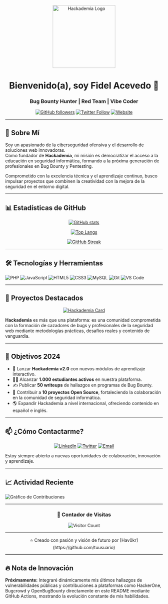 <div align="center">
  <img src="assets/images/logo.svg" alt="Hackademia Logo" width="200"/>
  
  # Bienvenido(a), soy Fidel Acevedo 👋
  ### Bug Bounty Hunter | Red Team | Vibe Coder

  [![GitHub followers](https://img.shields.io/github/followers/tuusuario?style=social)](https://github.com/tuusuario)
  [![Twitter Follow](https://img.shields.io/twitter/follow/tuusuario?style=social)](https://twitter.com/tuusuario)
  [![Website](https://img.shields.io/badge/Website-Hackademia-blue)](https://hackademia.com)
</div>

---

## 🚀 Sobre Mí

Soy un apasionado de la ciberseguridad ofensiva y el desarrollo de soluciones web innovadoras.  
Como fundador de **Hackademia**, mi misión es democratizar el acceso a la educación en seguridad informática, formando a la próxima generación de profesionales en Bug Bounty y Pentesting.

Comprometido con la excelencia técnica y el aprendizaje continuo, busco impulsar proyectos que combinen la creatividad con la mejora de la seguridad en el entorno digital.

---

## 📊 Estadísticas de GitHub

<div align="center">
  
  [![GitHub stats](https://github-readme-stats.vercel.app/api?username=tuusuario&show_icons=true&theme=radical)](https://github.com/gnzsec)
  
  [![Top Langs](https://github-readme-stats.vercel.app/api/top-langs/?username=tuusuario&layout=compact&theme=radical)](https://github.com/gnzsec)
  
  [![GitHub Streak](https://github-readme-streak-stats.herokuapp.com/?user=tuusuario&theme=radical)](https://github.com/gnzsec)
  
</div>

---

## 🛠️ Tecnologías y Herramientas

![PHP](https://img.shields.io/badge/-PHP-777BB4?style=flat&logo=php&logoColor=white)
![JavaScript](https://img.shields.io/badge/-JavaScript-F7DF1E?style=flat&logo=javascript&logoColor=black)
![HTML5](https://img.shields.io/badge/-HTML5-E34F26?style=flat&logo=html5&logoColor=white)
![CSS3](https://img.shields.io/badge/-CSS3-1572B6?style=flat&logo=css3&logoColor=white)
![MySQL](https://img.shields.io/badge/-MySQL-4479A1?style=flat&logo=mysql&logoColor=white)
![Git](https://img.shields.io/badge/-Git-F05032?style=flat&logo=git&logoColor=white)
![VS Code](https://img.shields.io/badge/-VS%20Code-007ACC?style=flat&logo=visual-studio-code&logoColor=white)

---

## 🌟 Proyectos Destacados

<div align="center">
  
  [![Hackademia Card](https://github-readme-stats.vercel.app/api/pin/?username=tuusuario&repo=hackademia&theme=radical)](https://github.com/tuusuario/hackademia)
  
</div>

**Hackademia** es más que una plataforma: es una comunidad comprometida con la formación de cazadores de bugs y profesionales de la seguridad web mediante metodologías prácticas, desafíos reales y contenido de vanguardia.

---

## 🎯 Objetivos 2024

- 🚀 Lanzar **Hackademia v2.0** con nuevos módulos de aprendizaje interactivo.
- 👨‍🎓 Alcanzar **1.000 estudiantes activos** en nuestra plataforma.
- ✍️ Publicar **50 writeups** de hallazgos en programas de Bug Bounty.
- 🤝 Contribuir a **10 proyectos Open Source**, fortaleciendo la colaboración en la comunidad de seguridad informática.
- 🌎 Expandir Hackademia a nivel internacional, ofreciendo contenido en español e inglés.

---

## 📫 ¿Cómo Contactarme?

<div align="center">
  
  [![LinkedIn](https://img.shields.io/badge/LinkedIn-0077B5?style=for-the-badge&logo=linkedin&logoColor=white)](https://linkedin.com/in/tuusuario)
  [![Twitter](https://img.shields.io/badge/Twitter-1DA1F2?style=for-the-badge&logo=twitter&logoColor=white)](https://twitter.com/tuusuario)
  [![Email](https://img.shields.io/badge/Email-D14836?style=for-the-badge&logo=gmail&logoColor=white)](mailto:tu@email.com)
  
</div>

Estoy siempre abierto a nuevas oportunidades de colaboración, innovación y aprendizaje.

---

## 📈 Actividad Reciente

![Gráfico de Contribuciones](https://activity-graph.herokuapp.com/graph?username=tuusuario&theme=react-dark)

---

<div align="center">
  
  ### 👀 Contador de Visitas
  
  ![Visitor Count](https://profile-counter.glitch.me/tuusuario/count.svg)
  
</div>

---

<div align="center">
  ⭐️ Creado con pasión y visión de futuro por [Hav0kr](https://github.com/tuusuario)
</div>

---

## 🔥 Nota de Innovación

**Próximamente:** Integraré dinámicamente mis últimos hallazgos de vulnerabilidades públicas y contribuciones a plataformas como HackerOne, Bugcrowd y OpenBugBounty directamente en este README mediante GitHub Actions, mostrando la evolución constante de mis habilidades.
